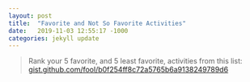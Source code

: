 ```yaml
---
layout: post
title:  "Favorite and Not So Favorite Activities"
date:   2019-11-03 12:55:17 -1000
categories: jekyll update
---
```

<blockquote>
Rank your 5 favorite, and 5 least favorite, activities from this list: <a href="https://gist.github.com/fool/b0f254ff8c72a5765b6a9138249789d6" target="_blank">gist.github.com/fool/b0f254ff8c72a5765b6a9138249789d6</a>
</blockquote>